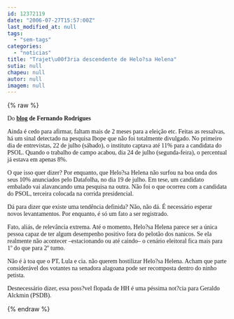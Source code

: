 ```yaml
---
id: 12372119
date: "2006-07-27T15:57:00Z"
last_modified_at: null
tags:
  - "sem-tags"
categories:
  - "noticias"
title: "Trajet\u00f3ria descendente de Helo?sa Helena"
sutia: null
chapeu: null
autor: null
imagem: null
---
```

{% raw %}
<p><P><FONT face=Verdana>Do <STRONG><U><A href=\"https://uolpolitica.blog.uol.com.br/\">blog</A></U> de Fernando Rodrigues</STRONG></FONT></P></p>
<p><P><FONT face=Verdana>Ainda é cedo para afirmar, faltam mais de 2 meses para a eleição etc. Feitas as ressalvas, há um sinal detectado na pesquisa Ibope que não foi totalmente divulgado. No primeiro dia de entrevistas, 22 de julho (sábado), o instituto captava até 11% para a candidata do PSOL. Quando o trabalho de campo acabou, dia 24 de julho (segunda-feira), o percentual já estava em apenas 8%.</FONT></P></p>
<p><P><FONT face=Verdana>O que isso quer dizer? Por enquanto, que Helo?sa Helena não surfou na boa onda dos seus 10% anunciados pelo Datafolha, no dia 19 de julho. Em tese, um candidato embalado vai alavancando uma pesquisa na outra. Não foi o que ocorreu com a candidata do PSOL, terceira colocada na corrida presidencial.</FONT></P></p>
<p><P><FONT face=Verdana>Dá para dizer que existe uma tendência definida? Não, não dá. É necessário esperar novos levantamentos. Por enquanto, é só um fato a ser registrado.</FONT></P></p>
<p><P><FONT face=Verdana>Fato, aliás, de relevância extrema. Até o momento, Helo?sa Helena parece ser a única pessoa capaz de ter algum desempenho positivo fora do pelotão dos nanicos. Se ela realmente não acontecer –estacionando ou até caindo– o cenário eleitoral fica mais para 1º do que para 2º turno.</FONT></P></p>
<p><P><FONT face=Verdana>Não é à toa que o PT, Lula e cia. não querem hostilizar Helo?sa Helena. Acham que parte considerável dos votantes na senadora alagoana pode ser recomposta dentro do ninho petista.</FONT></P></p>
<p><P><FONT face=Verdana>Desnecessário dizer, essa poss?vel flopada de HH é uma péssima not?cia para Geraldo Alckmin (PSDB).</FONT></P> </p>
{% endraw %}